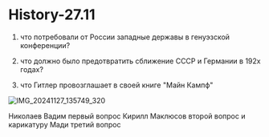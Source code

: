 # History-27.11 

1. что потребовали от России западные державы в генуэзской конференции?

2. что должно было предотвратить сближение СССР и Германии в 192x годах?

3. что Гитлер провозглашает в своей книге "Майн Кампф"
   
![IMG_20241127_135749_320](https://github.com/user-attachments/assets/44bfd2d8-2cb4-4d50-bd3f-633c6b36449f)

Николаев Вадим первый вопрос 
Кирилл Маклюсов второй вопрос и карикатуру 
Мади третий вопрос
